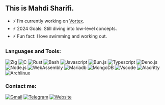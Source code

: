 ## This is Mahdi Sharifi.

- ⚡ I’m currently working on [Vortex](https://github.com/devraymondsh/vortex).
- ⚡ 2024 Goals: Still diving into low-level concepts.
- ⚡ Fun fact: I love swimming and working out.

### Languages and Tools:

![Zig](https://img.shields.io/badge/Zig-000000?style=for-the-badge&logo=zig&logoColor=yellow)
![C](https://img.shields.io/badge/lang-2b0000?style=for-the-badge&logo=C&logoColor=white)
![Rust](https://img.shields.io/badge/Rust-2b312b?style=for-the-badge&logo=rust&logoColor=white)
![Bash](https://img.shields.io/badge/Shell_Script-121011?style=for-the-badge&logo=gnu-bash&logoColor=white)
![Javascript](https://img.shields.io/badge/JavaScript-323330?style=for-the-badge&logo=javascript&logoColor=F7DF1E)
![Bun.js](https://img.shields.io/badge/Bun.js-083f08?style=for-the-badge&logo=bun&logoColor=white)
![Typescript](https://img.shields.io/badge/TypeScript-007ACC?style=for-the-badge&logo=typescript&logoColor=white)
![Deno.js](https://img.shields.io/badge/Deno-464647?style=for-the-badge&logo=deno&logoColor=white)
![Node.js](https://img.shields.io/badge/Node.js-339933?style=for-the-badge&logo=nodedotjs&logoColor=white)
![WebAssembly](https://img.shields.io/badge/WebAssembly-654FF0?style=for-the-badge&logo=WebAssembly&logoColor=white)
![Mariadb](https://img.shields.io/badge/MariaDB-005545?style=for-the-badge&logo=mariadb&logoColor=white)
![MongoDB](https://img.shields.io/badge/MongoDB-4EA94B?style=for-the-badge&logo=mongodb&logoColor=white)
![Vscode](https://img.shields.io/badge/Visual_Studio_Code-133349?style=for-the-badge&logo=visual%20studio%20code&logoColor=white)
![Alacritty](https://img.shields.io/badge/alacritty-F46D01?style=for-the-badge&logo=alacritty&logoColor=white)
![Archlinux](https://img.shields.io/badge/Arch_Linux-16236b?style=for-the-badge&logo=arch-linux&logoColor=white)


### Contact me:

<a href="mailto:devraymondsh@gmail.com" target="_blank">![Gmail](https://img.shields.io/badge/Gmail-D14836?style=for-the-badge&logo=gmail&logoColor=white)</a>
<a href="https://t.me/devraymondsh" target="_blank">![Telegram](https://img.shields.io/badge/Telegram-2CA5E0?style=for-the-badge&logo=telegram&logoColor=white)</a>
<a href="https://mahdi-sharifi.ir" target="_blank">![Website](https://img.shields.io/badge/website-000000?style=for-the-badge&logo=About.me&logoColor=white)</a>
